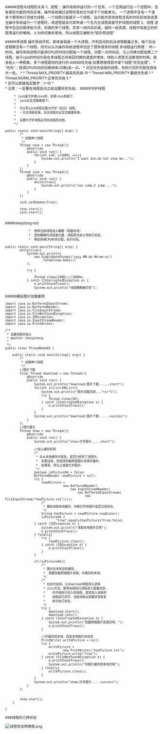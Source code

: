 <small>
#####进程与线程的关系
1、进程：
操作系统中运行的一个任务，一个应用运行在一个进程中，含有某些功能的内存区域，操作系统通过进程将其划分为若干个功能单元。
一个进程中含有一个或多个顺序执行流成为线程，一个线程只能属于一个进程，且只能共享改进程含有的内存区域及资源
当操作系统运行一个进程时，改进程就会为其申请一个名为主线程或者守护线程的线程
2、线程
进程中包含的顺序执行流，同类的多个线程，共享一块内存区域，或同一组资源，线程中有独立的供程序运行的堆栈，人为的切换非常快，所以线程又被称为“轻负荷进程”

#####多线程
操作系统开机，即本身就是一个大进程，开机启动的后台进程数量之多，每个后台进程都含有一个线程，则可以认为操作系统进程中包含了很多很多的线程
多线程运行原理：
同一时间，操作系统进程只能讲CPU的时间分配给一个线程，分配一点时间后，马上切换分配给第二个线程，由于cpu的时间片段在多线程之间来回切换的速度非常快，快到人感官无法察觉的时候，就会给人一种假象，多个线程是同时进行的
#####优先级
 如果想使得其中某个线程“优先处理”。
		 * 	“优先”：获得CPU时间的切换频率(次数)高一点。
		 * 	对应优先级高的线程，先执行完的可能性就会大一些。
		 * 
		 * 	Thread.MAX_PRIORITY:最高优先级 10
		 *  Thread.MIN_PRIORITY:最低优先级 1
		 *  Thread.NORM_PRIORITY:正常优先级 5
		 *  
		 *  还可以直接指定数字：1~10
		 *  
		 *  注意：一定要在线程启动之前设置好优先级。
#####守护线程

		 * jack是守护者rose的，如果rose真跳了，
		 * 	jack必定会跟着跳下。
		 * 
		 * 	可以将jack线程设置为守护（后台）线程，
		 * 	一旦主线程结束，后台线程也必定会跟着结束。
		 * 	
		 *  设置为守护线程必须在线程启动前。
		 */
```
public static void main(String[] args) {
		/*
		 * 创建两个线程
		 */
		Thread rose = new Thread(){
			@Override
			public void run() {
				for(int i=0; i<1000; i++){
					System.out.println("I want die,do not stop me...");
				}
			}
		};
		Thread jack = new Thread(){
			@Override
			public void run() {
				while(true){
					System.out.println("you jump,I jump....");
				}
			}
		};
		
	    jack.setDaemon(true);
		
		rose.start();
		jack.start();


```

####sleep(long ms)

				 * 	使得当前线程进入睡眠（阻塞状态）
				 * 	直到睡眠时间结束位置，线程再次进入待执行状态，
				 * 	等到获得CPU时间分配，执行代码。
				
```
public static void main(String[] args) {
		while(true){
			System.out.println(
				new SimpleDateFormat("yyyy-MM-dd HH:mm:ss")
					.format(new Date())
			);

			try {

				Thread.sleep(1000);//1000ms
			} catch (InterruptedException e) {
				e.printStackTrace();
				System.out.println("线程睡眠被打扰");
```

#####模拟图片加载案例
```
import java.io.BufferedInputStream;
import java.io.BufferedReader;
import java.io.FileInputStream;
import java.io.FileNotFoundException;
import java.io.IOException;
import java.io.InputStreamReader;
import java.io.PrintWriter;

/**
 * 设置线程的加入
 * @author chengcheng
 *
 */
public class ThreadDemo03 {

	public static void main(String[] args) {
		/*
		 * 创建两个线程
		 */
		//图片下载
		final Thread download = new Thread(){
			@Override
			public void run() {
				System.out.println("download:图片下载......start");
				for(int i=1;i<=100;i++){
					System.out.println("图片加载完成..."+i+"%");
					try {
						Thread.sleep(50);
					} catch (InterruptedException e) {
						e.printStackTrace();
					}
				}
				System.out.println("download:图片下载......success");
			}
		};
		//图片展示
		Thread show = new Thread(){
			@Override
			public void run() {
				System.out.println("show:打开图片.....start");
				
				//加入缓存机制
				/*
				 * 先从本地缓存中查找，是否已经有了该图片，
				 * 	如果没有，则选择加载网络图片资源并缓存。
				 * 	如果有，则马上提取打开图片。
				 */
				boolean isPictureOk = false;
				BufferedReader readPicture = null;
				try {
					readPicture = 
								new BufferedReader(
									new InputStreamReader(
										new BufferedInputStream(
											new FileInputStream("hasPicture.txt"))));
					/*
					 * 模拟读取本地缓存，判断打开的图片是否已经存在。
					 */
					String hasPicture = readPicture.readLine();
					isPictureOk = 
							"true".equals(hasPicture)?true:false;
				} catch (IOException e) {
					System.out.println("读取本地图片异常");
					e.printStackTrace();
				} finally{
					try {
						readPicture.close();
					} catch (IOException e) {
						e.printStackTrace();
					}
				}
				
				if(!isPictureOk){
					/*
					 * 图片在本地没有缓存，
					 * 	需要加载网络图片资源，并缓存到本地。
					 */
					/*
					 * 在此时此刻，让download线程加入进来
					 * join方法，使得当前执行线程进入阻塞状态，
					 * 	  并开始执行加入的线程。直到加入进来的
					 * 	  线程执行完毕，当前线程从阻塞状态恢复
					 * 	  到可执行状态。
					 */
					try {
						download.start();
						download.join();
					} catch (InterruptedException e) {
						System.out.println("加载网络图片资源异常。");
						e.printStackTrace();
					}
					
					//并缓存到本地，改变本地图片的状态
					PrintWriter writePicture = null;
					try {
						writePicture = 
								new PrintWriter("hasPicture.txt");
						writePicture.write("true");
					} catch (FileNotFoundException e) {
						e.printStackTrace();
						System.out.println("将图片缓存到本地异常");
					} finally{
						writePicture.close();
					}
				}
				System.out.println("show:打开图片.....success");
			}
		};
		
		
		show.start();
	}

}
```


###线程的几种状态

![线程状态转换图.png](http://upload-images.jianshu.io/upload_images/66256-1b10a0436fe3a31a.png?imageMogr2/auto-orient/strip%7CimageView2/2/w/1240)
